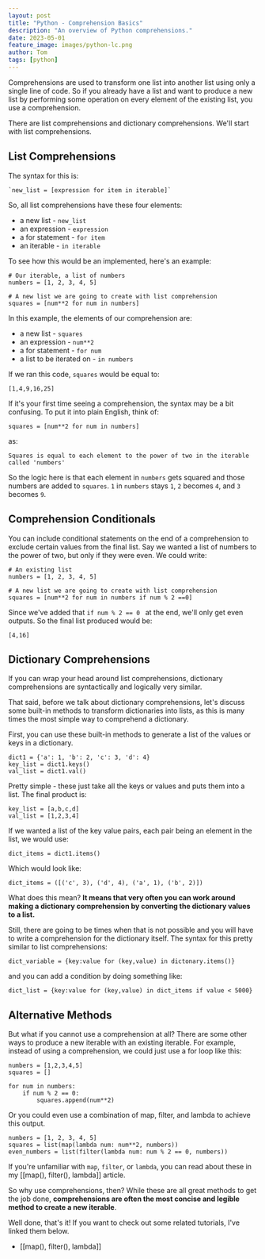 ```yaml
---
layout: post
title: "Python - Comprehension Basics"
description: "An overview of Python comprehensions."
date: 2023-05-01
feature_image: images/python-lc.png
author: Tom
tags: [python]
---
```


Comprehensions are used to transform one list into another list using only a single line of code. So if you already have a list and want to produce a new list by performing some operation on every element of the existing list, you use a comprehension.

<!--more-->

There are list comprehensions and dictionary comprehensions. We'll start with list comprehensions.

## List Comprehensions

The syntax for this is:

```
`new_list = [expression for item in iterable]`
```

So, all list comprehensions have these four elements:

- a new list - `new_list` 
- an expression  - `expression`
- a for statement  - `for item`
- an iterable  - `in iterable`

To see how this would be an implemented, here's an example:

```
# Our iterable, a list of numbers
numbers = [1, 2, 3, 4, 5] 

# A new list we are going to create with list comprehension
squares = [num**2 for num in numbers]
```

In this example, the elements of our comprehension are:

- a new list - `squares`
- an expression - `num**2`
- a for statement - `for num`
- a list to be iterated on - `in numbers`

If we ran this code, `squares` would be equal to: 

```
[1,4,9,16,25]
```

If it's your first time seeing a comprehension, the syntax may be a bit confusing. To put it into plain English, think of:

```
squares = [num**2 for num in numbers]
```

as:

	Squares is equal to each element to the power of two in the iterable called 'numbers'

So the logic here is that each element in `numbers` gets squared and those numbers are added to `squares`. `1` in `numbers` stays `1`, `2` becomes `4`, and `3` becomes `9`.

## Comprehension Conditionals

You can include conditional statements on the end of a comprehension to exclude certain values from the final list. Say we wanted a list of numbers to the power of two, but only if they were even. We could write: 

```
# An existing list
numbers = [1, 2, 3, 4, 5] 

# A new list we are going to create with list comprehension
squares = [num**2 for num in numbers if num % 2 ==0] 
```

Since we've added that `if num % 2 == 0 ` at the end, we'll only get even outputs. So the final list produced would be:

```
[4,16]
```

## Dictionary Comprehensions

If you can wrap your head around list comprehensions, dictionary comprehensions are syntactically and logically very similar.

That said, before we talk about dictionary comprehensions, let's discuss some built-in methods to transform dictionaries into lists, as this is many times the most simple way to comprehend a dictionary.

First, you can use these built-in methods to generate a list of the values or keys in a dictionary.

```
dict1 = {'a': 1, 'b': 2, 'c': 3, 'd': 4}
key_list = dict1.keys()
val_list = dict1.val()
```

Pretty simple - these just take all the keys or values and puts them into a list. The final product is:

```
key_list = [a,b,c,d]
val_list = [1,2,3,4]
```

If we wanted a list of the key value pairs, each pair being an element in the list, we would use:

```
dict_items = dict1.items()
```

Which would look like:

```
dict_items = ([('c', 3), ('d', 4), ('a', 1), ('b', 2)])
```

What does this mean? **It means that very often you can work around making a dictionary comprehension by converting the dictionary values to a list.**

Still, there are going to be times when that is not possible and you will have to write a comprehension for the dictionary itself. The syntax for this pretty similar to list comprehensions:

```
dict_variable = {key:value for (key,value) in dictonary.items()}
```

and you can add a condition by doing something like:

```
dict_list = {key:value for (key,value) in dict_items if value < 5000}
```

## Alternative Methods

But what if you cannot use a comprehension at all? There are some other ways to produce a new iterable with an existing iterable. For example, instead of using a comprehension, we could just use a for loop like this:

```
numbers = [1,2,3,4,5]  
squares = []  
  
for num in numbers:  
	if num % 2 == 0:  
		squares.append(num**2)  
```

Or you could even use a combination of map, filter, and lambda to achieve this output.

```
numbers = [1, 2, 3, 4, 5] 
squares = list(map(lambda num: num**2, numbers)) 
even_numbers = list(filter(lambda num: num % 2 == 0, numbers)) 
```

If you're unfamiliar with `map`, `filter`, or `lambda`, you can read about these in my [[map(),  filter(), lambda]] article.

So why use comprehensions, then? While these are all great methods to get the job done, **comprehensions are often the most concise and legible method to create a new iterable**.

Well done, that's it! If you want to check out some related tutorials, I've linked them below. 

- [[map(), filter(), lambda]]

